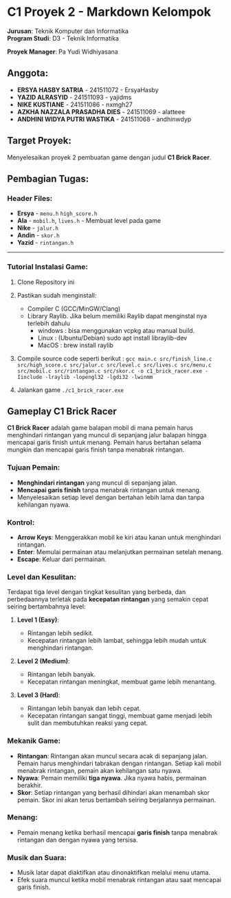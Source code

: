 # C1 Proyek 2 - Markdown Kelompok

**Jurusan**: Teknik Komputer dan Informatika  
**Program Studi**: D3 - Teknik Informatika

**Proyek Manager**: Pa Yudi Widhiyasana

## Anggota:
- **ERSYA HASBY SATRIA** - 241511072 - ErsyaHasby
- **YAZID ALRASYID** - 241511093 - yajidms
- **NIKE KUSTIANE** - 241511086 - nxmgh27
- **AZKHA NAZZALA PRASADHA DIES** - 241511069 - alatteee
- **ANDHINI WIDYA PUTRI WASTIKA** - 241511068 - andhinwdyp

## Target Proyek:
Menyelesaikan proyek 2 pembuatan game dengan judul **C1 Brick Racer**.

## Pembagian Tugas:

### Header Files:
- **Ersya** - `menu.h` `high_score.h`
- **Ala**   - `mobil.h`, `lives.h`
            - Membuat level pada game
- **Nike**  - `jalur.h`
- **Andin** - `skor.h`
- **Yazid** - `rintangan.h`

---

### Tutorial Instalasi Game:
1. Clone Repository ini
2. Pastikan sudah menginstall:
   - Compiler C (GCC/MinGW/Clang)
   - Library Raylib.
     Jika belum memiliki Raylib dapat menginstal nya terlebih dahulu
     - windows : bisa menggunakan vcpkg atau manual build.
     - Linux : (Ubuntu/Debian) sudo apt install libraylib-dev
     - MacOS : brew install raylib
3. Compile source code seperti berikut : 
   ```gcc main.c src/finish_line.c src/high_score.c src/jalur.c src/level.c src/lives.c src/menu.c src/mobil.c src/rintangan.c src/skor.c -o c1_brick_racer.exe -Iinclude -lraylib -lopengl32 -lgdi32 -lwinmm```

5. Jalankan game
   ```./c1_brick_racer.exe```


## Gameplay C1 Brick Racer

**C1 Brick Racer** adalah game balapan mobil di mana pemain harus menghindari rintangan yang muncul di sepanjang jalur balapan hingga mencapai garis finish untuk menang. Pemain harus bertahan selama mungkin dan mencapai garis finish tanpa menabrak rintangan.

### Tujuan Pemain:
- **Menghindari rintangan** yang muncul di sepanjang jalan.
- **Mencapai garis finish** tanpa menabrak rintangan untuk menang.
- Menyelesaikan setiap level dengan bertahan lebih lama dan tanpa kehilangan nyawa.

### Kontrol:
- **Arrow Keys**: Menggerakkan mobil ke kiri atau kanan untuk menghindari rintangan.
- **Enter**: Memulai permainan atau melanjutkan permainan setelah menang.
- **Escape**: Keluar dari permainan.

### Level dan Kesulitan:
Terdapat tiga level dengan tingkat kesulitan yang berbeda, dan perbedaannya terletak pada **kecepatan rintangan** yang semakin cepat seiring bertambahnya level:

1. **Level 1 (Easy)**:
   - Rintangan lebih sedikit.
   - Kecepatan rintangan lebih lambat, sehingga lebih mudah untuk menghindari rintangan.
   
2. **Level 2 (Medium)**:
   - Rintangan lebih banyak.
   - Kecepatan rintangan meningkat, membuat game lebih menantang.

3. **Level 3 (Hard)**:
   - Rintangan lebih banyak dan lebih cepat.
   - Kecepatan rintangan sangat tinggi, membuat game menjadi lebih sulit dan membutuhkan reaksi yang cepat.

### Mekanik Game:
- **Rintangan**: Rintangan akan muncul secara acak di sepanjang jalan. Pemain harus menghindari tabrakan dengan rintangan. Setiap kali mobil menabrak rintangan, pemain akan kehilangan satu nyawa.
- **Nyawa**: Pemain memiliki **tiga nyawa**. Jika nyawa habis, permainan berakhir.
- **Skor**: Setiap rintangan yang berhasil dihindari akan menambah skor pemain. Skor ini akan terus bertambah seiring berjalannya permainan.

### Menang:
- Pemain menang ketika berhasil mencapai **garis finish** tanpa menabrak rintangan dan dengan nyawa yang tersisa.

### Musik dan Suara:
- Musik latar dapat diaktifkan atau dinonaktifkan melalui menu utama.
- Efek suara muncul ketika mobil menabrak rintangan atau saat mencapai garis finish.
